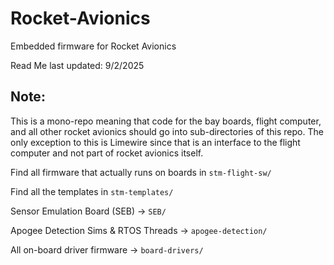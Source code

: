 # Rocket-Avionics
Embedded firmware for Rocket Avionics

Read Me last updated: 9/2/2025

## Note:
This is a mono-repo meaning that code for the bay boards, flight computer, and all other rocket avionics should go into sub-directories of this repo. The only exception to this is Limewire since that is an interface to the flight computer and not part of rocket avionics itself.

Find all firmware that actually runs on boards in `stm-flight-sw/`

Find all the templates in `stm-templates/`

Sensor Emulation Board (SEB) -> `SEB/`

Apogee Detection Sims & RTOS Threads -> `apogee-detection/`

All on-board driver firmware -> `board-drivers/`